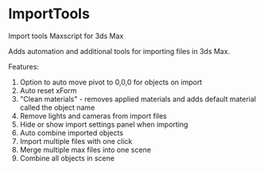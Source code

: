 # ImportTools
Import tools Maxscript for 3ds Max

Adds automation and additional tools for importing files in 3ds Max.

Features:
1. Option to auto move pivot to 0,0,0 for objects on import
2. Auto reset xForm
3. "Clean materials" - removes applied materials and adds default material called the object name
4. Remove lights and cameras from import files
5. Hide or show import settings panel when importing
6. Auto combine imported objects
7. Import multiple files with one click
8. Merge multiple max files into one scene
9. Combine all objects in scene
